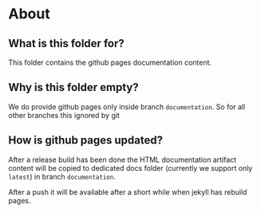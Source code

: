 # About

## What is this folder for?
This folder contains the github pages documentation content.

## Why is this folder empty?
We do provide github pages only inside branch `documentation`.
So for all other branches this ignored by git

## How is github pages updated?
After a release build has been done the HTML documentation artifact content will be copied to
dedicated docs folder (currently we support only `latest`) in branch `documentation`. 

After a push it will be available after a short while when jekyll has rebuild pages.


